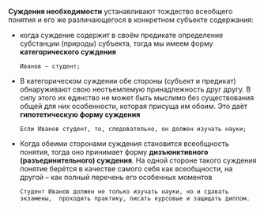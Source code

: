 **Суждения необходимости** устанавливают тождество всеобщего понятия
и его же различающегося в конкретном субъекте содержания:
- когда суждение содержит в своём предикате определение субстанции (природы)
субъекта, тогда мы имеем форму **категорического суждения**

    `Иванов – студент;`
- В категорическом суждении обе стороны (субъект и предикат) обнаруживают
  свою неотъемлемую принадлежность друг другу. В силу этого их
  единство не может быть мыслимо без существования общей для них особенности, которая присуща им обоим. Это даёт **гипотетическую форму суждения**

  `Если Иванов студент,
  то, следовательно, он должен изучать науки;`
- Когда обеими сторонами суждения
  становится всеобщность понятия, тогда оно принимает форму **дизъюнктивного
  (разъединительного) суждения**. На одной стороне такого суждения понятие берётся в
  качестве самого себя как всеобщности, на другой – как полный перечень его особенных
  моментов

  `Студент Иванов должен не только изучать науки, но и сдавать экзамены,  проходить практику, писать курсовые и защищать диплом.`